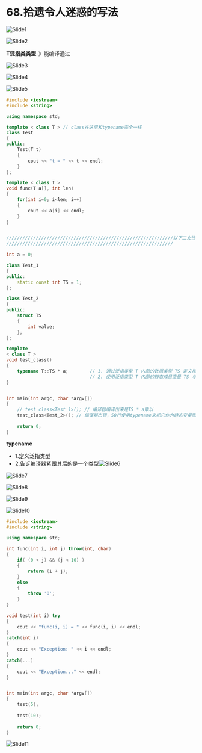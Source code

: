 # 68.拾遗令人迷惑的写法



![Slide1](68.拾遗令人迷惑的写法.assets/Slide1.PNG)



![Slide2](68.拾遗令人迷惑的写法.assets/Slide2.PNG)

**T泛指类类型**-》能编译通过

![Slide3](68.拾遗令人迷惑的写法.assets/Slide3.PNG)



![Slide4](68.拾遗令人迷惑的写法.assets/Slide4.PNG)



![Slide5](68.拾遗令人迷惑的写法.assets/Slide5.PNG)

```cpp
#include <iostream>
#include <string>

using namespace std;

template < class T > // class在这里和typename完全一样
class Test
{
public:
    Test(T t) 
    { 
        cout << "t = " << t << endl;
    }
};

template < class T >
void func(T a[], int len)
{
    for(int i=0; i<len; i++)
    {
        cout << a[i] << endl;
    }
}


//////////////////////////////////////////////////////////////以下二义性问题
//////////////////////////////////////////////////////////////

int a = 0;

class Test_1
{
public:
    static const int TS = 1;
};

class Test_2
{
public:
    struct TS
    {
        int value;
    };
};

template
< class T >
void test_class()
{
    typename T::TS * a;        // 1. 通过泛指类型 T 内部的数据类型 TS 定义指针变量 a （推荐的解读方式）
                               // 2. 使用泛指类型 T 内部的静态成员变量 TS 与全局变量 a 进行乘法操作
}


int main(int argc, char *argv[])
{
    // test_class<Test_1>(); // 编译器编译出来是TS * a乘以
    test_class<Test_2>(); // 编译器出错，50行使用typename来把它作为静态变量而不是数据类型；
    
    return 0;
}


```

**typename**

* 1.定义泛指类型
* 2.告诉编译器紧跟其后的是一个类型![Slide6](68.拾遗令人迷惑的写法.assets/Slide6.PNG)



![Slide7](68.拾遗令人迷惑的写法.assets/Slide7.PNG)

![Slide8](68.拾遗令人迷惑的写法.assets/Slide8.PNG)



![Slide9](68.拾遗令人迷惑的写法.assets/Slide9.PNG)

![Slide10](68.拾遗令人迷惑的写法.assets/Slide10.PNG)

```cpp
#include <iostream>
#include <string>

using namespace std;

int func(int i, int j) throw(int, char)
{
    if( (0 < j) && (j < 10) )
    {
        return (i + j);
    }
    else
    {
        throw '0';
    }
}

void test(int i) try
{
    cout << "func(i, i) = " << func(i, i) << endl;
}
catch(int i)
{
    cout << "Exception: " << i << endl;
}
catch(...)
{
    cout << "Exception..." << endl;
}


int main(int argc, char *argv[])
{
    test(5);
    
    test(10);
    
    return 0;
}


```

![Slide11](68.拾遗令人迷惑的写法.assets/Slide11.PNG)